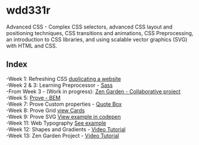 # wdd331r
Advanced CSS -
Complex CSS selectors, advanced CSS layout and positioning techniques, CSS transitions and animations, CSS Preprocessing, an introduction to CSS libraries, and using scalable vector graphics (SVG) with HTML and CSS.

## Index
-Week 1: Refreshing CSS [duplicating a website](https://bykarol.github.io/wdd331r/week1/week1.html)  
-Week 2 & 3: Learning Preprocessor - [Sass](https://bykarol.github.io/wdd331r/week3/sassProject/scss-demo.html)  
-From Week 3 - (Work in progress): [Zen Garden - Collaborative project](https://github.com/pnyamuda/Zen-Garden)  
-Week 5: [Prove - BEM](https://bykarol.github.io/wdd331r/week5/index.html)  
-Week 7: Prove Custom properties - [Quote Box](https://bykarol.github.io/wdd331r/week7/index.html)  
-Week 8: Prove Grid [view Cards](https://bykarol.github.io/wdd331r/Week8/index.html)  
-Week 9: Prove SVG [View example in codepen](https://codepen.io/bykarol/pen/wvmMPRL)  
-Week 11: Web Typography [See example](https://bykarol.github.io/wdd331r/week11/indexProve.html)  
-Week 12: Shapes and Gradients - [Video Tutorial](https://youtu.be/21fSYkJMsu8)  
-Week 13: Zen Garden Project - [Video Tutorial](https://youtu.be/LJwEIORwoX8)  

